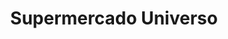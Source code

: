 ---
title: "Supermercado Universo"
url: /ciudad-autonoma-de-buenos-aires/supermercado-universo/
shop: Supermarkt
---